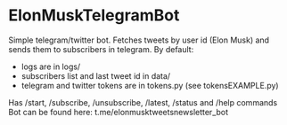 # ElonMuskTelegramBot
Simple telegram/twitter bot.
Fetches tweets by user id (Elon Musk) and sends them to subscribers in telegram.
By default:
- logs are in logs/
- subscribers list and last tweet id in data/
- telegram and twitter tokens are in tokens.py (see tokensEXAMPLE.py)

Has /start, /subscribe, /unsubscribe, /latest, /status and /help commands
Bot can be found here: t.me/elonmusktweetsnewsletter_bot